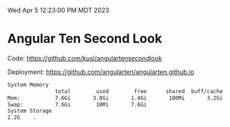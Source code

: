 Wed Apr  5 12:23:00 PM MDT 2023

# Angular Ten Second Look

Code: https://github.com/kusl/angulartensecondlook

Deployment: https://github.com/angularten/angularten.github.io

```bash
System Memory
               total        used        free      shared  buff/cache   available
Mem:           7.6Gi       3.0Gi       1.4Gi       100Mi       3.2Gi       4.2Gi
Swap:          7.6Gi        10Mi       7.6Gi
System Storage
2.2G	.
